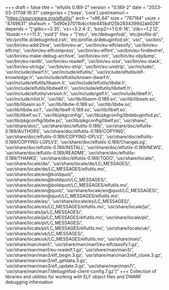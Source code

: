 +++
draft = false
title = "elfutils 0.189-2"
version = "0.189-2"
date = "2023-03-31T08:16:31"
categories = ['base', 'core']
upstreamurl = "https://sourceware.org/elfutils/"
arch = "x86_64"
size = "787184"
usize = "4749631"
sha1sum = "5d90e37011b4ccfde445bd125b2834399d2ab028"
depends = "['glibc>=2.35', 'xz>=5.2.4-2', 'bzip2>=1.0.6-16', 'zlib>=1.2.12', 'libstdc++>=11.3', 'zstd']"
files = "['etc/', 'etc/debuginfod/', 'etc/profile.d/', 'etc/profile.d/debuginfod.csh', 'etc/profile.d/debuginfod.sh', 'usr/', 'usr/bin/', 'usr/bin/eu-addr2line', 'usr/bin/eu-ar', 'usr/bin/eu-elfclassify', 'usr/bin/eu-elfcmp', 'usr/bin/eu-elfcompress', 'usr/bin/eu-elflint', 'usr/bin/eu-findtextrel', 'usr/bin/eu-make-debug-archive', 'usr/bin/eu-nm', 'usr/bin/eu-objdump', 'usr/bin/eu-ranlib', 'usr/bin/eu-readelf', 'usr/bin/eu-size', 'usr/bin/eu-stack', 'usr/bin/eu-strings', 'usr/bin/eu-strip', 'usr/bin/eu-unstrip', 'usr/include/', 'usr/include/dwarf.h', 'usr/include/elfutils/', 'usr/include/elfutils/elf-knowledge.h', 'usr/include/elfutils/known-dwarf.h', 'usr/include/elfutils/libasm.h', 'usr/include/elfutils/libdw.h', 'usr/include/elfutils/libdwelf.h', 'usr/include/elfutils/libdwfl.h', 'usr/include/elfutils/version.h', 'usr/include/gelf.h', 'usr/include/libelf.h', 'usr/include/nlist.h', 'usr/lib/', 'usr/lib/libasm-0.189.so', 'usr/lib/libasm.so', 'usr/lib/libasm.so.1', 'usr/lib/libdw-0.189.so', 'usr/lib/libdw.so', 'usr/lib/libdw.so.1', 'usr/lib/libelf-0.189.so', 'usr/lib/libelf.so', 'usr/lib/libelf.so.1', 'usr/lib/pkgconfig/', 'usr/lib/pkgconfig/libdebuginfod.pc', 'usr/lib/pkgconfig/libdw.pc', 'usr/lib/pkgconfig/libelf.pc', 'usr/share/', 'usr/share/doc/', 'usr/share/doc/elfutils-0.189/', 'usr/share/doc/elfutils-0.189/AUTHORS', 'usr/share/doc/elfutils-0.189/COPYING', 'usr/share/doc/elfutils-0.189/COPYING-GPLV2', 'usr/share/doc/elfutils-0.189/COPYING-LGPLV3', 'usr/share/doc/elfutils-0.189/ChangeLog', 'usr/share/doc/elfutils-0.189/INSTALL', 'usr/share/doc/elfutils-0.189/NEWS', 'usr/share/doc/elfutils-0.189/README', 'usr/share/doc/elfutils-0.189/THANKS', 'usr/share/doc/elfutils-0.189/TODO', 'usr/share/locale/', 'usr/share/locale/de/', 'usr/share/locale/de/LC_MESSAGES/', 'usr/share/locale/de/LC_MESSAGES/elfutils.mo', 'usr/share/locale/en@boldquot/', 'usr/share/locale/en@boldquot/LC_MESSAGES/', 'usr/share/locale/en@boldquot/LC_MESSAGES/elfutils.mo', 'usr/share/locale/en@quot/', 'usr/share/locale/en@quot/LC_MESSAGES/', 'usr/share/locale/en@quot/LC_MESSAGES/elfutils.mo', 'usr/share/locale/es/', 'usr/share/locale/es/LC_MESSAGES/', 'usr/share/locale/es/LC_MESSAGES/elfutils.mo', 'usr/share/locale/ja/', 'usr/share/locale/ja/LC_MESSAGES/', 'usr/share/locale/ja/LC_MESSAGES/elfutils.mo', 'usr/share/locale/pl/', 'usr/share/locale/pl/LC_MESSAGES/', 'usr/share/locale/pl/LC_MESSAGES/elfutils.mo', 'usr/share/locale/uk/', 'usr/share/locale/uk/LC_MESSAGES/', 'usr/share/locale/uk/LC_MESSAGES/elfutils.mo', 'usr/share/man/', 'usr/share/man/man1/', 'usr/share/man/man1/eu-elfclassify.1.gz', 'usr/share/man/man1/eu-readelf.1.gz', 'usr/share/man/man3/', 'usr/share/man/man3/elf_begin.3.gz', 'usr/share/man/man3/elf_clone.3.gz', 'usr/share/man/man3/elf_getdata.3.gz', 'usr/share/man/man3/elf_update.3.gz', 'usr/share/man/man7/', 'usr/share/man/man7/debuginfod-client-config.7.gz']"
+++
Collection of libraries and utilities for working with ELF object files and DWARF debugging information